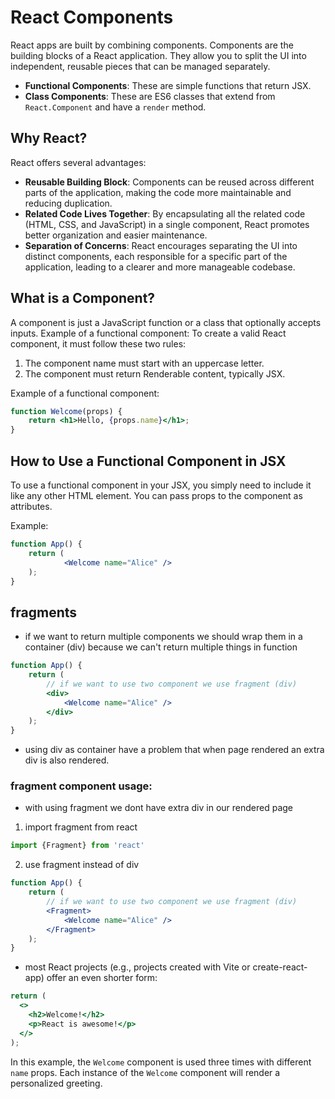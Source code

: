 # React Components

React apps are built by combining components. Components are the building blocks of a React application. They allow you to split the UI into independent, reusable pieces that can be managed separately.

- **Functional Components**: These are simple functions that return JSX.
- **Class Components**: These are ES6 classes that extend from `React.Component` and have a `render` method.

## Why React?

React offers several advantages:

- **Reusable Building Block**: Components can be reused across different parts of the application, making the code more maintainable and reducing duplication.
- **Related Code Lives Together**: By encapsulating all the related code (HTML, CSS, and JavaScript) in a single component, React promotes better organization and easier maintenance.
- **Separation of Concerns**: React encourages separating the UI into distinct components, each responsible for a specific part of the application, leading to a clearer and more manageable codebase.

## What is a Component?

A component is just a JavaScript function or a class that optionally accepts inputs.
Example of a functional component:
To create a valid React component, it must follow these two rules:

1. The component name must start with an uppercase letter.
2. The component must return Renderable content, typically JSX.

Example of a functional component:
```jsx
function Welcome(props) {
    return <h1>Hello, {props.name}</h1>;
}
```
## How to Use a Functional Component in JSX

To use a functional component in your JSX, you simply need to include it like any other HTML element. You can pass props to the component as attributes.

Example:
```jsx
function App() {
    return (
            <Welcome name="Alice" />
    );
}
```
## fragments 
* if we want to return multiple components we should wrap them in a container (div) because we can't return multiple things in function
```jsx
function App() {
    return (
        // if we want to use two component we use fragment (div)
        <div>
            <Welcome name="Alice" />
        </div>
    );
}
```
* using div as container have a problem that when page rendered an extra div is also rendered.
### fragment component usage:
* with using fragment we dont have extra div in our rendered page 

1. import fragment from react
```js
import {Fragment} from 'react'
```
2. use fragment instead of div 
```jsx
function App() {
    return (
        // if we want to use two component we use fragment (div)
        <Fragment>
            <Welcome name="Alice" />
        </Fragment>
    );
}
```
* most React projects (e.g., projects created with Vite or create-react-app) offer an even shorter form:
```jsx
return (
  <>
    <h2>Welcome!</h2>
    <p>React is awesome!</p>
  </>
);
```
In this example, the `Welcome` component is used three times with different `name` props. Each instance of the `Welcome` component will render a personalized greeting.
